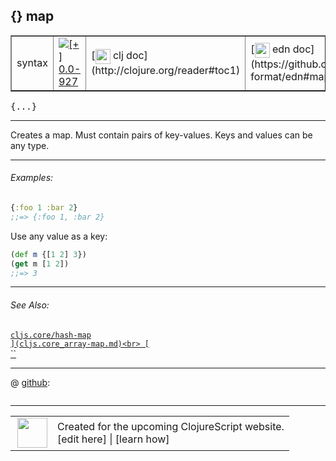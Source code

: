 ## {} map



 <table border="1">
<tr>
<td>syntax</td>
<td><a href="https://github.com/cljsinfo/cljs-api-docs/tree/0.0-927"><img valign="middle" alt="[+] 0.0-927" title="Added in 0.0-927" src="https://img.shields.io/badge/+-0.0--927-lightgrey.svg"></a> </td>
<td>
[<img height="24px" valign="middle" src="http://i.imgur.com/1GjPKvB.png"> clj doc](http://clojure.org/reader#toc1)
</td>
<td>
[<img height="24px" valign="middle" src="http://i.imgur.com/I8uNXHv.png"> edn doc](https://github.com/edn-format/edn#maps)
</td>
</tr>
</table>

<samp>{...}</samp><br>

---


Creates a map.  Must contain pairs of key-values.  Keys and values can be any type.

---

###### Examples:

```clj
{:foo 1 :bar 2}
;;=> {:foo 1, :bar 2}
```

Use any value as a key:

```clj
(def m {[1 2] 3})
(get m [1 2])
;;=> 3
```

---

###### See Also:

[`cljs.core/hash-map`](cljs.core_hash-map.md)<br>
[``](cljs.core_array-map.md)<br>
[``](cljs.core_sorted-map.md)<br>
[``](cljs.core_sorted-map-by.md)<br>

---




 @ [github](https://github.com/clojure/clojure/blob/clojure-1.3.0/src/jvm/clojure/lang/LispReader.java#L):

```clj

```

<!--
Repo - tag - source tree - lines:

 <pre>
clojure @ clojure-1.3.0
└── src
    └── jvm
        └── clojure
            └── lang
                └── <ins>[LispReader.java:](https://github.com/clojure/clojure/blob/clojure-1.3.0/src/jvm/clojure/lang/LispReader.java#L)</ins>
</pre>

-->

---




 <table>
<tr><td>
<img valign="middle" align="right" width="48px" src="http://i.imgur.com/Hi20huC.png">
</td><td>
Created for the upcoming ClojureScript website.<br>
[edit here] | [learn how]
</td></tr></table>

[edit here]:https://github.com/cljsinfo/cljs-api-docs/blob/master/cljsdoc/syntax_map.cljsdoc
[learn how]:https://github.com/cljsinfo/cljs-api-docs/wiki/cljsdoc-files

<!--

This information was too distracting to show to readers, but I'll leave it
commented here since it is helpful to:

- pretty-print the data used to generate this document
- and show how to retrieve that data



The API data for this symbol:

```clj
{:description "Creates a map.  Must contain pairs of key-values.  Keys and values can be any type.",
 :ns "syntax",
 :name "map",
 :history [["+" "0.0-927"]],
 :type "syntax",
 :related ["cljs.core/hash-map"
           "cljs.core/array-map"
           "cljs.core/sorted-map"
           "cljs.core/sorted-map-by"],
 :full-name-encode "syntax_map",
 :source {:repo "clojure",
          :tag "clojure-1.3.0",
          :filename "src/jvm/clojure/lang/LispReader.java",
          :lines [nil]},
 :usage ["{...}"],
 :examples [{:id "4696ad",
             :content "```clj\n{:foo 1 :bar 2}\n;;=> {:foo 1, :bar 2}\n```\n\nUse any value as a key:\n\n```clj\n(def m {[1 2] 3})\n(get m [1 2])\n;;=> 3\n```"}],
 :edn-doc "https://github.com/edn-format/edn#maps",
 :full-name "syntax/map",
 :display "{} map",
 :clj-doc "http://clojure.org/reader#toc1"}

```

Retrieve the API data for this symbol:

```clj
;; from Clojure REPL
(require '[clojure.edn :as edn])
(-> (slurp "https://raw.githubusercontent.com/cljsinfo/cljs-api-docs/catalog/cljs-api.edn")
    (edn/read-string)
    (get-in [:symbols "syntax/map"]))
```

-->
